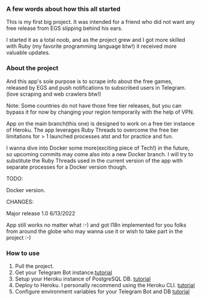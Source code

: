 ### A few words about how this all started
This is my first big project. It was intended for a friend who
did not want any free release from EGS slipping behind his ears.

I started it as a total noob, and as the project grew and I got more skilled
with Ruby (my favorite programming language btw!) it received more valuable
updates.

### About the project
And this app's sole purpose is to scrape info about the free games, released by
EGS and push notifications to subscribed users in Telegram. (love scraping and
web crawlers btw!)

Note: Some countries do not have those free tier releases, but you can bypass it
for now by changing your region temporarily with the help of VPN.

App on the main branch(this one) is designed to work on a free tier instance of
Heroku. The app leverages Ruby Threads to overcome the free tier limitations
for > 1 launched processes atst and for practice and fun.

I wanna dive into Docker some more(exciting piece of Tech!) in the future, so
upcoming commits may come also into a new Docker branch. I will try to
substitute the Ruby Threads used in the current version of the app with separate
processes for a Docker version though.

TODO:

Docker version.

CHANGES:

Major release 1.0 6/13/2022

App still works no matter what :-) and got I18n implemented for you folks from
around the globe who may wanna use it or wish to take part in the project  :-)

### How to use
1. Pull the project.
2. Get your Telegram Bot instance.[tutorial](https://core.telegram.org/bots#3-how-do-i-create-a-bot)
3. Setup your Heroku instance of PostgreSQL DB. [tutorial](https://devcenter.heroku.com/articles/heroku-postgresql)
4. Deploy to Heroku. I personally recommend using the Heroku CLI. [tutorial](https://devcenter.heroku.com/articles/git)
5. Configure environment variables for your Telegram Bot and DB [tutorial](https://devcenter.heroku.com/articles/config-vars)
